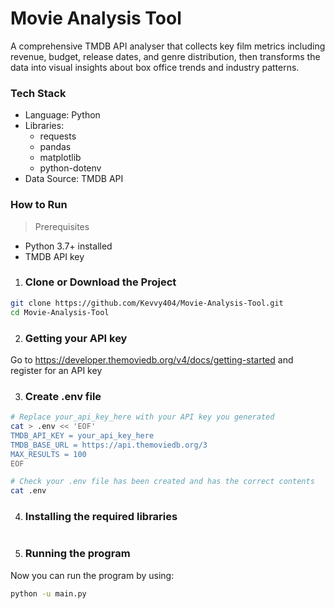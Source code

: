 # Movie Analysis Tool

A comprehensive TMDB API analyser that collects key film metrics including revenue, budget, release dates, and genre distribution, then transforms the data into visual insights about box office trends and industry patterns.

### Tech Stack
- Language: Python 
- Libraries:
  - requests
  - pandas
  - matplotlib
  - python-dotenv
- Data Source: TMDB API

### How to Run
> Prerequisites
- Python 3.7+ installed
- TMDB API key

1. ### Clone or Download the Project
``` bash
git clone https://github.com/Kevvy404/Movie-Analysis-Tool.git
cd Movie-Analysis-Tool
```
2. ### Getting your API key
Go to https://developer.themoviedb.org/v4/docs/getting-started and register for an API key

3. ### Create .env file
``` bash
# Replace your_api_key_here with your API key you generated
cat > .env << 'EOF'
TMDB_API_KEY = your_api_key_here
TMDB_BASE_URL = https://api.themoviedb.org/3
MAX_RESULTS = 100
EOF
```

```bash
# Check your .env file has been created and has the correct contents
cat .env
```

4. ### Installing the required libraries 
``` bash

```

5. ### Running the program
Now you can run the program by using:
``` bash
python -u main.py
```